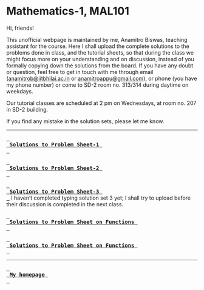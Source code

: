 # Mathematics-1, MAL101

Hi, friends!

This unofficial webpage is maintained by me, Anamitro Biswas, teaching assistant for the course. Here I shall upload the complete solutions to the problems done in class, and the tutorial sheets, so that during the class we might focus more on your understanding and on discussion, instead of you formally copying down the solutions from the board. If you have any doubt or question, feel free to get in touch with me through email (anamitrob@iitbhilai.ac.in or anamitroappu@gmail.com), or phone (you have my phone number) or come to SD-2 room no. 313/314 during daytime on weekdays.

Our tutorial classes are scheduled at 2 pm on Wednesdays, at room no. 207 in SD-2 building.

If you find any mistake in the solution sets, please let me know.

___

[<kbd> <br> **Solutions to Problem Sheet-1** <br> </kbd>](files/notes/iitbhilai/math1/set1soln.pdf)

[<kbd> <br> **Solutions to Problem Sheet-2** <br> </kbd>](files/notes/iitbhilai/math1/set2soln.pdf)

[<kbd> <br> **Solutions to Problem Sheet-3** <br> </kbd>](files/notes/iitbhilai/math1/set3soln.pdf) I haven’t completed typing solution set 3 yet; I shall try to upload before their discussion is completed in the next class.

[<kbd> <br> **Solutions to Problem Sheet on Functions** <br> </kbd>](files/notes/iitbhilai/math1/set4soln1.pdf)

[<kbd> <br> **Solutions to Problem Sheet on Functions** <br> </kbd>](files/notes/iitbhilai/math1/set4soln2.pdf)
___

[<kbd> <br> **My homepage** <br> </kbd>](https://anamitro.github.io)
